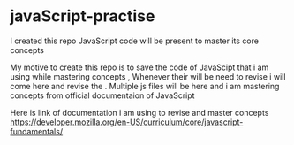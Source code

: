 # javaScript-practise
I created this repo JavaScript code will be  present  to master its core concepts

My motive to create this repo is to save the code of JavaScipt that i am using while mastering concepts , Whenever their will be need to revise i will come here and revise the . 
Multiple js files will be here and i am mastering concepts from official documentaion of JavaScript 

Here is link of documentation i am using to revise and master concepts 
https://developer.mozilla.org/en-US/curriculum/core/javascript-fundamentals/
